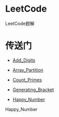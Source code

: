 # LeetCode
LeetCode题解

# 传送门

* [Add_Digits](./Java/Add_Digits/src/com/sise/Solution.java)
* [Array_Partition](./Java/Array_Partition/src/com/sise/Solution.java)
* [Count_Primes](./Java/Count_Primes/src/com/sise/Solution.java)
* [Generating_Bracket](./Java/Generating_Bracket/src/com/sise/Solution.java)

* [Happy_Number](./Java/Happy_Number/src/com/sise/Solution.java)

Happy_Number